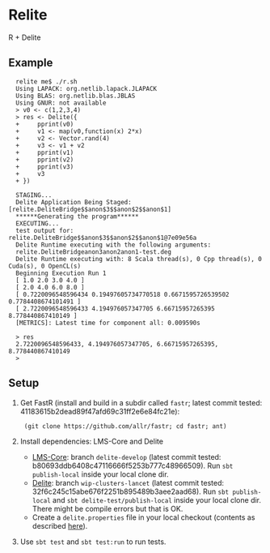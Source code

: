 Relite
======

R + Delite

Example
-------

      relite me$ ./r.sh 
      Using LAPACK: org.netlib.lapack.JLAPACK
      Using BLAS: org.netlib.blas.JBLAS
      Using GNUR: not available
      > v0 <- c(1,2,3,4)
      > res <- Delite({
      +     pprint(v0)
      +     v1 <- map(v0,function(x) 2*x)
      +     v2 <- Vector.rand(4)
      +     v3 <- v1 + v2
      +     pprint(v1)
      +     pprint(v2)
      +     pprint(v3)
      +     v3
      + })

      STAGING...
      Delite Application Being Staged:[relite.DeliteBridge$$anon$3$$anon$2$$anon$1]
      ******Generating the program******
      EXECUTING...
      test output for: relite.DeliteBridge$$anon$3$$anon$2$$anon$1@7e09e56a
      Delite Runtime executing with the following arguments:
      relite.DeliteBridgeanon3anon2anon1-test.deg
      Delite Runtime executing with: 8 Scala thread(s), 0 Cpp thread(s), 0 Cuda(s), 0 OpenCL(s)
      Beginning Execution Run 1
      [ 1.0 2.0 3.0 4.0 ]
      [ 2.0 4.0 6.0 8.0 ]
      [ 0.7220096548596434 0.19497605734770518 0.6671595726539502 0.7784408674101491 ]
      [ 2.7220096548596433 4.194976057347705 6.66715957265395 8.778440867410149 ]
      [METRICS]: Latest time for component all: 0.009590s

      > res
      2.7220096548596433, 4.194976057347705, 6.66715957265395, 8.778440867410149
      > 



Setup
-----

1. Get FastR (install and build in a subdir called `fastr`; latest commit tested: 41183615b2dead89f47afd69c31ff2e6e84fc21e):

        (git clone https://github.com/allr/fastr; cd fastr; ant)

2. Install dependencies: LMS-Core and Delite
    - [LMS-Core](http://github.com/tiarkrompf/virtualization-lms-core): 
      branch `delite-develop` (latest commit tested: b80693ddb6408c47116666f5253b777c48966509). 
      Run `sbt publish-local` inside your local clone dir.
    - [Delite](http://github.com/stanford-ppl/delite): 
      branch `wip-clusters-lancet` (latest commit tested: 32f6c245c15abe676f2251b895489b3aee2aad68).
      Run `sbt publish-local` and `sbt delite-test/publish-local` inside your local clone dir. There might
      be compile errors but that is OK.
    - Create a `delite.properties` file in your local checkout 
      (contents as described [here](http://github.com/stanford-ppl/delite)).

3. Use `sbt test` and `sbt test:run` to run tests.